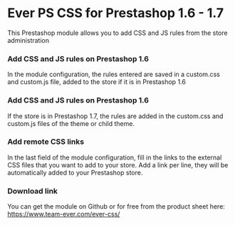 # Ever PS CSS for Prestashop 1.6 - 1.7 #

This Prestashop module allows you to add CSS and JS rules from the store administration

### Add CSS and JS rules on Prestashop 1.6 ###

In the module configuration, the rules entered are saved in a custom.css and custom.js file, added to the store if it is in Prestashop 1.6

### Add CSS and JS rules on Prestashop 1.6 ###

If the store is in Prestashop 1.7, the rules are added in the custom.css and custom.js files of the theme or child theme.

### Add remote CSS links ###

In the last field of the module configuration, fill in the links to the external CSS files that you want to add to your store.
Add a link per line, they will be automatically added to your Prestashop store.

### Download link ###

You can get the module on Github or for free from the product sheet here:
https://www.team-ever.com/ever-css/